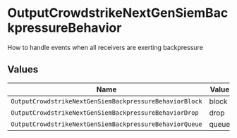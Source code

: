 # OutputCrowdstrikeNextGenSiemBackpressureBehavior

How to handle events when all receivers are exerting backpressure


## Values

| Name                                                    | Value                                                   |
| ------------------------------------------------------- | ------------------------------------------------------- |
| `OutputCrowdstrikeNextGenSiemBackpressureBehaviorBlock` | block                                                   |
| `OutputCrowdstrikeNextGenSiemBackpressureBehaviorDrop`  | drop                                                    |
| `OutputCrowdstrikeNextGenSiemBackpressureBehaviorQueue` | queue                                                   |